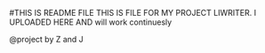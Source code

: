 #THIS IS README FILE
THIS IS FILE FOR MY PROJECT LIWRITER. I UPLOADED HERE AND will work continuesly

@project by Z and J
